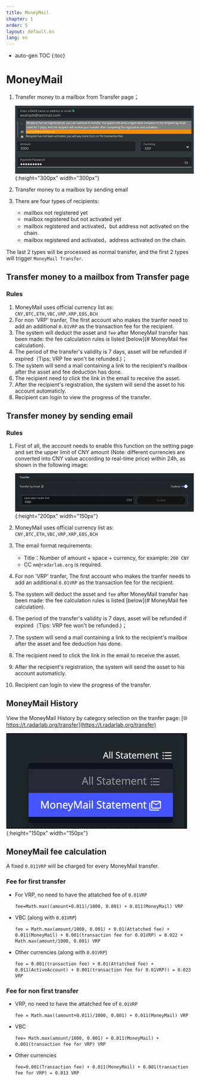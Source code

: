 ```yaml
---
title: MoneyMail
chapter: 1
order: 5
layout: default.en
lang: en
---
```


* auto-gen TOC
{:toc}

# MoneyMail

1. Transfer money to a mailbox from Transfer page；

    ![money-mail](/assets/images/money_mail/moneymail-en-1024x388.png){:height="300px" width="300px"}

2. Transfer money to a mailbox by sending email
3. There are four types of recipients:
    * mailbox not registered yet
    * mailbox registered but not activated yet
    * mailbox registered and activated，but address not activated on the chain.
    * mailbox registered and activated，address activated on the chain.

The last 2 types will be processed as normal transfer, and the first 2 types will trigger `MoneyMail Transfer`.

## Transfer money to a mailbox from Transfer page

### Rules

1. MoneyMail uses official currency list as: `CNY,BTC,ETH,VBC,VRP,XRP,EOS,BCH`
2. For non 'VRP' tranfer, The first account who makes the tranfer need to add an additional `0.01VRP` as the transaction fee for the recipient.
3. The system will deduct the asset and `fee` after MoneyMail transfer has been made: the fee calculation rules is listed [below](# MoneyMail fee calculation).
4. The period of the transfer's validity is 7 days, asset will be refunded if expired（Tips: VRP fee won't be refunded.)；
5. The system will send a mail containing a link to the recipient's mailbox after the asset and fee deduction has done.
6. The recipient need to click the link in the email to receive the asset.
7. After the recipient's registration, the system will send the asset to his account automaticly.
8. Recipient can login to view the progress of the transfer.

##  Transfer money by sending email

### Rules

1. First of all, the account needs to enable this function on the setting page and set the upper limit of CNY amount (Note: different currencies are converted into CNY value according to real-time price) within 24h, as shown in the following image:

    ![money-mail-settings](/assets/images/money_mail/settings-money-mail-en.png){:height="200px" width="150px"}

2. MoneyMail uses official currency list as: `CNY,BTC,ETH,VBC,VRP,XRP,EOS,BCH`
3. The email format requirements: 
    * Title：Number of amount + space + currency, for example: `200 CNY`
    * CC `mm@radarlab.org` is required.
4. For non 'VRP' tranfer, The first account who makes the tranfer needs to add an additional `0.01VRP` as the transaction fee for the recipient.
5. The system will deduct the asset and `fee` after MoneyMail transfer has been made: the fee calculation rules is listed [below](# MoneyMail fee calculation).
6. The period of the transfer's validity is 7 days, asset will be refunded if expired（Tips: VRP fee won't be refunded.)；
7. The system will send a mail containing a link to the recipient's mailbox after the asset and fee deduction has done.
8. The recipient need to click the link in the email to receive the asset.
9. After the recipient's registration, the system will send the asset to his account automaticly.
10. Recipient can login to view the progress of the transfer.

## MoneyMail History

View the MoneyMail History by category selection on the tranfer page: [🌐 https://t.radarlab.org/transfer](https://t.radarlab.org/transfer)

![money-mail-cn](/assets/images/money_mail/transfer-cat-en.png){:height="150px" width="150px"}

## MoneyMail fee calculation

A fixed `0.011VRP` will be charged for every MoneyMail transfer.

### Fee for first transfer

* For VRP, no need to have the attatched fee of `0.01VRP`

    ```
    fee=Math.max((amount+0.011)/1000, 0.001) + 0.011(MoneyMail) VRP
    ```

* VBC (along with `0.01VRP`)

    ```
    fee = Math.max(amount/1000, 0.001) + 0.01(Attatched fee) + 0.011(MoneyMail) + 0.001(transaction fee for 0.01VRP) = 0.022 + Math.max(amount/1000, 0.001) VRP
    ```

* Other currencies (along with `0.01VRP`)

    ```
    fee = 0.001(transaction fee) + 0.01(Attatched fee) + 0.011(ActiveAccount) + 0.001(transaction fee for 0.01VRP)) = 0.023 VRP
    ```

### Fee for non first transfer

* VRP, no need to have the attatched fee of `0.01VRP`

    ```
    fee = Math.max((amount+0.011)/1000, 0.001) + 0.011(MoneyMail) VRP
    ```

* VBC

    ```
    fee= Math.max(amount/1000, 0.001) + 0.011(MoneyMail) + 0.001(transaction fee for VRP) VRP
    ```

* Other currencies

    ```
    fee=0.001(Transaction fee) + 0.011(MoneyMail) + 0.001(transaction fee for VRP) = 0.013 VRP
    ```
